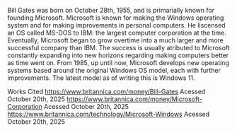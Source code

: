 Bill Gates was born on October 28th, 1955, and is primarially known for founding Microsoft. Microsoft is known for making the Windows operating system and for making improvements in personal computers. He liscensed an OS called MS-DOS to IBM: the largest computer corporation at the time. Eventually, Microsoft began to grow overtime into a much larger and more successful company than IBM. The success is usually atributed to Microsoft constantly expanding into new horizons regarding making computers better as time went on. From 1985, up until now, Microsoft develops new operating systems based around the original Windows OS model, each with further improvements. The latest model as of writing this is Windows 11.

Works Cited
	https://www.britannica.com/money/Bill-Gates
		Acessed October 20th, 2025
	https://www.britannica.com/money/Microsoft-Corporation
		 Acessed October 20th, 2025
	https://www.britannica.com/technology/Microsoft-Windows
		Acessed October 20th, 2025
